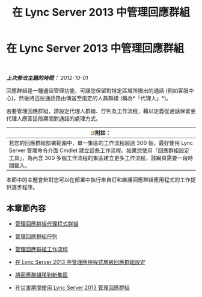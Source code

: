 ﻿---
title: 在 Lync Server 2013 中管理回應群組
TOCTitle: 在 Lync Server 2013 中管理回應群組
ms:assetid: 5a804d7d-3c1a-4647-a0e0-d5c4c8c23b73
ms:mtpsurl: https://technet.microsoft.com/zh-tw/library/Gg520996(v=OCS.15)
ms:contentKeyID: 49291015
ms.date: 08/10/2015
mtps_version: v=OCS.15
ms.translationtype: HT
---

# 在 Lync Server 2013 中管理回應群組

 

_**上次修改主題的時間：** 2012-10-01_

回應群組是一種通話管理功能，可讓您保留對特定區域所撥出的通話 (例如客服中心)，然後將這些通話路由傳送至指定的人員群組 (稱為*「代理人」*)。

若要管理回應群組，請設定代理人群組、佇列及工作流程，藉以定義從通話保留至代理人應答這段期間對通話的處理方式。

<table>
<thead>
<tr class="header">
<th><img src="images/Gg398811.note(OCS.15).gif" title="note" alt="note" />附註：</th>
</tr>
</thead>
<tbody>
<tr class="odd">
<td>若您的回應群組部署範圍中，單一集區的工作流程超過 300 個，最好使用 Lync Server 管理命令介面 Cmdlet 建立這些工作流程。如果您使用「回應群組設定工具」，為內含 300 多個工作流程的集區建立更多工作流程，該網頁需要一段時間載入。</td>
</tr>
</tbody>
</table>


本節中的主題會針對您可以在部署中執行來自訂和維護回應群組應用程式的工作提供逐步程序。

## 本章節內容

  - [管理回應群組代理程式群組](lync-server-2013-managing-response-group-agent-groups.md)

  - [管理回應群組佇列](lync-server-2013-managing-response-group-queues.md)

  - [管理回應群組工作流程](lync-server-2013-managing-response-group-workflows.md)

  - [在 Lync Server 2013 中管理應用程式層級回應群組設定](lync-server-2013-managing-application-level-response-group-settings.md)

  - [將回應群組移到新集區](lync-server-2013-moving-response-groups-to-a-new-pool.md)

  - [在災害期間使用 Lync Server 2013 管理回應群組](lync-server-2013-managing-response-groups-during-a-disaster.md)

